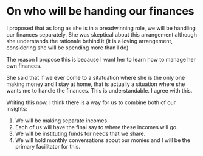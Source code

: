 # On who will be handing our finances

I proposed that as long as she is in a breadwinning role, we will be handling our finances separately. She was skeptical about this arrangement although she understands the rationale behind it (it is a loving arrangement, considering she will be spending more than I do).

The reason I propose this is because I want her to learn how to manage her own finances.

She said that if we ever come to a sitatuation where she is the only one making money and I stay at home, that is actually a situation where she wants me to handle the finances. This is understandable. I agree with this.

Writing this now, I think there is a way for us to combine both of our insights:

1. We will be making separate incomes.
2. Each of us will have the final say to where these incomes will go.
3. We will be instituting funds for needs that we share.
4. We will hold monthly conversations about our monies and I will be the primary facilitator for this.

